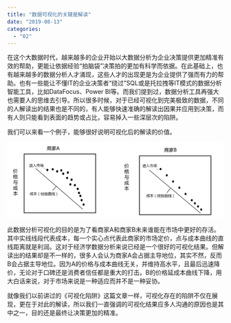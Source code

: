 ```yaml
---
title: "数据可视化的关键是解读"
date: "2019-08-13"
categories: 
  - "02"
---
```


在这个大数据时代，越来越多的企业开始以大数据分析为企业决策提供更加精准有效的帮助，更能让依据经验“拍脑袋”决策拍的更加有科学而依据。在此基础上，也有越来越多的数据分析人才涌现，这些人才的出现更是为企业提供了强而有力的帮助。也有一些能让不懂IT的企业决策者“绕过”SQL或是托拉拽等IT模式的数据分析智能工具，比如DataFocus、Power BI等。而我们提到过，数据分析工具再强大也需要人的思维去引导。所以很多时候，对于已经可视化到完美极致的数据，不同的人解读出的结果也是不同的，有人能够快速准确的解读出因果并应用到决策，而有人则只能看到表面的趋势或占比，容易掉入一些深层次的陷阱。

我们可以来看一个例子，能够很好说明可视化后的解读的价值。

![](images/word-image-240.png)

此数据分析可视化的目的是为了看商家A和商家B未来谁能在市场中更好的存活。其中实线线段代表成本，每一个实心点代表此商家的市场定价，点与成本曲线的直线距离就是利润。这对于经济学数据分析来说已经是一个很好的可视化结果。但解读出的结果却是不一样的，很多人会认为商家A会占据主导地位，其实不然，反而B会占据主导地位。因为A的价格与成本曲线无关，并维持高水平，且最后迅速降价，无论对于口碑还是消费者信任都是重大的打击。B的价格延成本曲线下降，用大白话来说，对于市场来说是一种适应而并不是一种妥协。

就像我们以前讲过的《可视化陷阱》这篇文章一样，可视化存在的陷阱不仅在展现，更在于对此的解读，所以我们一直强调的可视化结果应多人沟通的原因也是其中之一，目的还是最终让决策更加的精准。
